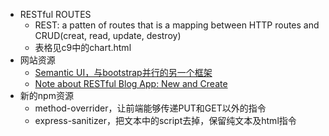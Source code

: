 + RESTful ROUTES
  + REST: a patten of routes that is a mapping between HTTP routes and CRUD(creat, read, update, destroy)
  + 表格见c9中的chart.html
+ 网站资源
  + [Semantic UI，与bootstrap并行的另一个框架](https://www.semantic-ui.com)
  + [Note about RESTful Blog App: New and Create](https://www.udemy.com/the-web-developer-bootcamp/learn/v4/t/lecture/7301876?start=0)
+ 新的npm资源
  + method-overrider，让前端能够传递PUT和GET以外的指令
  + express-sanitizer，把文本中的script去掉，保留纯文本及html指令
